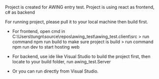 Project is created for AWING entry test.
Project is using react as frontend, c# as backend

For running project, please pull it to your local machine then build first.
  + For frontend, open cmd in C:\Users\tungn\source\repos\awing_test\awing_test.client\src > run command npm run build to make sure project is build > run command npm run dev to start hosting web
  + For backend, use ide like Visual Studio to build the project first, then locate to your build folder, run awing_test.Server

  + Or you can run directly from Visual Studio.

